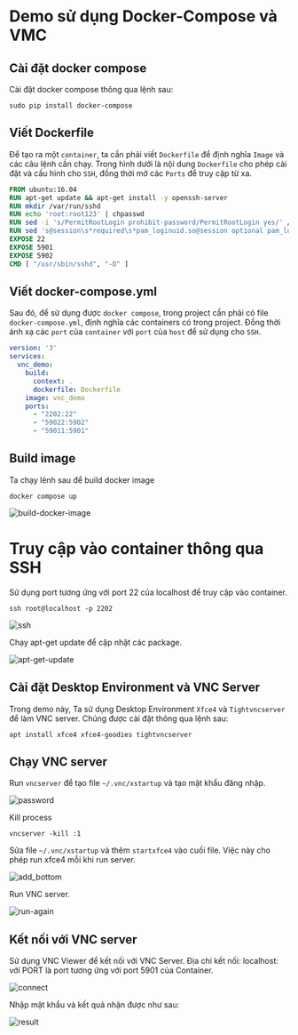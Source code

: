 # Demo sử dụng Docker-Compose và VMC

## Cài đặt docker compose

Cài đặt docker compose thông qua lệnh sau:

```shell
sudo pip install docker-compose
```

## Viết Dockerfile

Để tạo ra một `container`, ta cần phải viết `Dockerfile` để định nghĩa `Image` và các câu lệnh cần chạy. Trong hình dưới là nội dung `Dockerfile` cho phép cài đặt và cấu hình cho `SSH`, đồng thời mở các `Ports` để truy cập từ xa.

```dockerfile
FROM ubuntu:16.04
RUN apt-get update && apt-get install -y openssh-server
RUN mkdir /var/run/sshd 
RUN echo 'root:root123' | chpasswd
RUN sed -i 's/PermitRootLogin prohibit-password/PermitRootLogin yes/' /etc/ssh/sshd_config
RUN sed 's@session\s*required\s*pam_loginuid.so@session optional pam_loginuid.so@g' -i /etc/pam.d/sshd
EXPOSE 22
EXPOSE 5901
EXPOSE 5902
CMD [ "/usr/sbin/sshd", "-D" ]
```

## Viết docker-compose.yml
Sau đó, để sử dụng được `docker compose`, trong project cần phải có file `docker-compose.yml`, định nghĩa các containers có trong project. Đồng thời ánh xạ các `port` của `container` với `port` của `host` để sử dụng cho `SSH`.

```yml
version: '3'
services:
  vnc_demo:
    build: 
      context: .
      dockerfile: Dockerfile
    image: vnc_demo
    ports:
      - "2202:22"
      - "59022:5902"
      - "59011:5901"
```

## Build image

Ta chạy lênh sau để build docker image
```shell
docker compose up
```

![build-docker-image](Figures/build-docker-image.jpg)

# Truy cập vào container thông qua SSH

Sử dụng port tương ứng với port 22 của localhost để truy cập vào container.

```shell
ssh root@localhost -p 2202
```
![ssh](Figures/ssh.jpg)


Chạy apt-get update để cập nhật các package.

![apt-get-update](Figures/apt-get-update.jpg)

## Cài đặt Desktop Environment và VNC Server

Trong demo này, Ta sử dụng Desktop Environment `Xfce4` và `Tightvncserver` để làm VNC server. Chúng được cài đặt thông qua lệnh sau:

```shell
apt install xfce4 xfce4-goodies tightvncserver
```

## Chạy VNC server

Run `vncserver` để tạo file `~/.vnc/xstartup` và tạo mật khẩu đăng nhập.

![password](Figures/password.jpg)

Kill process

```shell
vncserver -kill :1
```


Sửa file `~/.vnc/xstartup` và thêm  `startxfce4` vào cuối file. Việc này cho phép run xfce4 mỗi khi run server.

![add_bottom](Figures/startxfce4.jpg)

Run VNC server.

![run-again](Figures/run_vnc_again.jpg)

## Kết nối với VNC server
Sử dụng VNC Viewer để kết nối với VNC Server. Địa chỉ kết nối: localhost:<PORT> với PORT là port tương ứng với port 5901 của Container.

![connect](Figures/connect.jpg)

Nhập mật khẩu và kết quả nhận được như sau:

![result](Figures/result.jpg)

